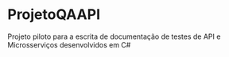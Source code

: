 # ProjetoQAAPI
Projeto piloto para a escrita de documentação de testes de API e Microsserviços desenvolvidos em C#
